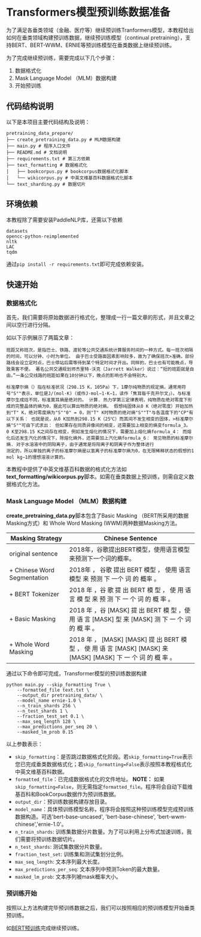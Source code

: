 # Transformers模型预训练数据准备

为了满足各垂类领域（金融、医疗等）继续预训练Tranformers模型，本教程给出如何在垂类领域构建预训练数据，继续预训练模型（continual pretraining），支持BERT、BERT-WWM、ERNIE等预训练模型在垂类数据上继续预训练。

为了完成继续预训练，需要完成以下几个步骤：

1. 数据格式化
2. Mask Language Model （MLM）数据构建
3. 开始预训练


## 代码结构说明

以下是本项目主要代码结构及说明：

```text
pretraining_data_prepare/
├── create_pretraining_data.py # MLM数据构建
├── main.py # 程序入口文件
├── README.md # 文档说明
├── requirements.txt # 第三方依赖
├── text_formatting # 数据格式化
│   ├── bookcorpus.py # bookcorpus数据格式化脚本
│   └── wikicorpus.py # 中英文维基百科数据格式化脚本
└── text_sharding.py # 数据切片
```

## 环境依赖

本教程除了需要安装PaddleNLP库，还需以下依赖

```text
datasets
opencc-python-reimplemented
nltk
LAC
tqdm
```

通过`pip install -r requirements.txt`即可完成依赖安装。

## 快速开始

### 数据格式化

首先，我们需要将原始数据进行格式化，整理成一行一篇文章的形式，并且文章之间以空行进行分隔。

如以下示例展示了两篇文章：

```text
班距又称班次，是指巴士、铁路、渡轮等公共交通系统计算服务时间的一种方式。每一班次相隔的时间，可以分钟、小时为单位。 由于巴士受路面因素影响较多，故为了确保班次>准确，部份路线会设立定时点，巴士停站后需等待到某个特定时间才开出。同样的，巴士也有可能晚点，导致乘客不便。 著名公共交通规划师杰里特-沃克（Jarrett Walker）说过：“短的班距就是自由。”一条公交线路的班距如果在10分钟以下，晚点的影响也不会特别大。  

标准摩尔熵（）指在标准状况（298.15 K，105Pa）下，1摩尔纯物质的规定熵，通常用符号"S°"表示，单位是J/(mol·K)（或作J·mol−1·K−1，读作「焦耳每千克开尔文」）。与标准
摩尔生成焓不同，标准莫耳熵是绝对的。 计算. 热力学第三定律表明，纯物质在绝对零度下形成的完整晶体的熵为0，据此可以算出物质的绝对熵。 假想纯固体从0 K（绝对零度）开始加热到"T" K，绝对零度熵为"S""0" = 0，则"T" K时物质的绝对熵"S""T"与各温度下的"CP"有以下关系： 也就是说，从0 K加热到298.15 K（25℃）而其间不发生相变的固体，>标准摩尔熵"S°"可由下式求出： 但如果存在同质异像间的相变，还需要加上相变的熵变formula_3。 0 K至298.15 K之间存在相变，例如发生熔化的情况下，需要加上熔化熵formula_4： 而熔化后还发生汽化的情况下，除熔化熵外，还需要加上汽化熵formula_6： 常见物质的标准摩尔熵. 对于水溶液中的阴阳离子，由于通常是将阳离子和阴离子作为整体进行
测定的，所以单独的离子的标准摩尔熵是以氢离子的标准摩尔熵为0，在无限稀释状态的假想的1 mol kg−1的理想溶液计算的。
```

本教程中提供了中英文维基百科数据的格式化方法如**text_formatting/wikicorpus.py**脚本。如需在垂类数据上预训练，则需自定义数据格式化方法。


### Mask Language Model （MLM）数据构建

**create_pretraining_data.py**脚本包含了Basic Masking （BERT所采用的数据Masking方式）和 Whole Word Masking (WWM)两种数据Masking方法。

| Masking Strategy | Chinese Sentence |
| ---------------- | ---------------- |
| original sentence	| 2018年，谷歌提出BERT模型，使用语言模型来预测下一个词的概率。|
| + Chinese Word Segmentation | 2018年 ， 谷歌 提出 BERT 模型 ， 使用 语言 模型 来 预测 下 一个 词 的 概率 。|
| + BERT Tokenizer  | 2018 年 ，谷 歌 提 出 BERT 模 型 ， 使 用 语 言 模 型 来 预 测 下 一 个 词 的 概 率 。|
| + Basic Masking | 2018 年 ，谷 [MASK] 提 出 BERT 模 型 ，使 用 语 言 [MASK] 型 来 [MASK] 测 下 一 个 词 的 概 率 。 |
| + Whole Word Masking | 2018 年 ， [MASK] [MASK] 提 出 BERT 模 型 ， 使 用 语 言 [MASK] [MASK] 来 [MASK] [MASK] 下 一 个 词 的 概 率 。 |


通过以下命令即可完成，Transformer模型的预训练数据构建

```shell
python main.py --skip_formatting True \
    --formatted_file text.txt \
    --output_dir pretraining_data/ \
    --model_name ernie-1.0 \
    --n_train_shards 256 \
    --n_test_shards 1 \
    --fraction_test_set 0.1 \
    --max_seq_length 128 \
    --max_predictions_per_seq 20 \
    --masked_lm_prob 0.15  
```

以上参数表示：

* `skip_formatting`：是否跳过数据格式化阶段。若`skip_formatting=True`表示您已完成垂类数据格式化；若`skip_formatting=False`表示按照本教程格式化中英文维基百科数据。
* `formatted_file`：已完成数据格式化的文件地址。
    **NOTE：** 如果`skip_formatting=False`，则无需指定`formatted_file`。程序将会自动下载维基百科和BookCorpus数据作为预训练数据。
* `output_dir`：预训练数据构建存放目录。
* `model_name`：具体预训练模型名称，程序将会按照这种预训练模型完成预训练数据构造。可选'bert-base-uncased', 'bert-base-chinese', 'bert-wwm-chinese','ernie-1.0'。
* `n_train_shards`: 训练集数据分片数量。为了可以利用上分布式加速训练，我们需要将预训练数据切片。
* `n_test_shards`: 测试集数据分片数量。
* `fraction_test_set`: 训练集和测试集划分比例。
* `max_seq_length`: 文本序列最大长度。
* `max_predictions_per_seq`: 文本序列中预测Token的最大数量。
* `masked_lm_prob`: 文本序列被mask概率大小。

### 预训练开始

按照以上方法构建完毕预训练数据之后，我们可以按照相应的预训练模型开始垂类预训练。

如[BERT预训练](../bert#执行pre-training)完成继续预训练。
